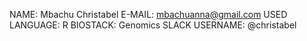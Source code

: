 NAME: Mbachu Christabel
E-MAIL: mbachuanna@gmail.com
USED LANGUAGE: R
BIOSTACK: Genomics
SLACK USERNAME: @christabel


